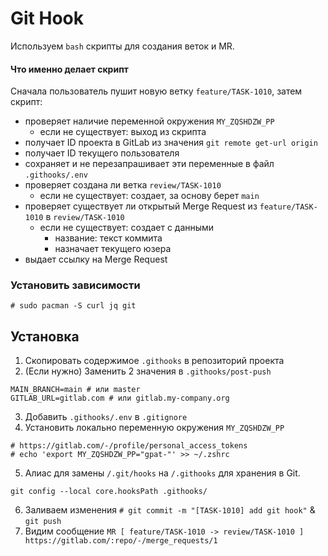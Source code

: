 # Git Hook

Используем `bash` скрипты для создания веток и MR.

#### Что именно делает скрипт

Сначала пользователь пушит новую ветку `feature/TASK-1010`, затем скрипт:
* проверяет наличие переменной окружения `MY_ZQSHDZW_PP`
  * если не существует: выход из скрипта
* получает ID проекта в GitLab из значения `git remote get-url origin`
* получает ID текущего пользователя
* сохраняет и не перезапрашивает эти переменные в файл `.githooks/.env`
* проверяет создана ли ветка `review/TASK-1010`
  * если не существует: создает, за основу берет `main`
* проверяет существует ли открытый Merge Request из `feature/TASK-1010` в `review/TASK-1010`
  * если не существует: создает с данными
    * название: текст коммита
    * назначает текущего юзера
* выдает ссылку на Merge Request

### Установить зависимости
`# sudo pacman -S curl jq git`

## Установка

1. Скопировать содержимое `.githooks` в репозиторий проекта
2. (Если нужно) Заменить 2 значения в `.githooks/post-push`
```shell
MAIN_BRANCH=main # или master
GITLAB_URL=gitlab.com # или gitlab.my-company.org
```
3. Добавить `.githooks/.env` в `.gitignore`
4. Установить локально переменную окружения `MY_ZQSHDZW_PP`
```shell
# https://gitlab.com/-/profile/personal_access_tokens
# echo 'export MY_ZQSHDZW_PP="gpat-"' >> ~/.zshrc
```
5. Алиас для замены `/.git/hooks` на `/.githooks` для хранения в Git.
```shell
git config --local core.hooksPath .githooks/
```
6. Заливаем изменения `# git commit -m "[TASK-1010] add git hook"` & `git push`
7. Видим сообщение `MR [ feature/TASK-1010 -> review/TASK-1010 ] https://gitlab.com/:repo/-/merge_requests/1`
